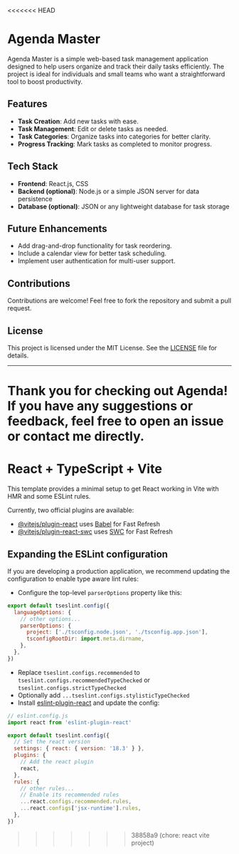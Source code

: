 <<<<<<< HEAD
# Agenda Master

Agenda Master is a simple web-based task management application designed to help users organize and track their daily tasks efficiently. The project is ideal for individuals and small teams who want a straightforward tool to boost productivity.

## Features
- **Task Creation**: Add new tasks with ease.
- **Task Management**: Edit or delete tasks as needed.
- **Task Categories**: Organize tasks into categories for better clarity.
- **Progress Tracking**: Mark tasks as completed to monitor progress.

## Tech Stack
- **Frontend**: React.js, CSS
- **Backend (optional)**: Node.js or a simple JSON server for data persistence
- **Database (optional)**: JSON or any lightweight database for task storage

## Future Enhancements
- Add drag-and-drop functionality for task reordering.
- Include a calendar view for better task scheduling.
- Implement user authentication for multi-user support.

## Contributions
Contributions are welcome! Feel free to fork the repository and submit a pull request.

## License
This project is licensed under the MIT License. See the [LICENSE](LICENSE) file for details.

---

Thank you for checking out Agenda! If you have any suggestions or feedback, feel free to open an issue or contact me directly.
=======
# React + TypeScript + Vite

This template provides a minimal setup to get React working in Vite with HMR and some ESLint rules.

Currently, two official plugins are available:

- [@vitejs/plugin-react](https://github.com/vitejs/vite-plugin-react/blob/main/packages/plugin-react/README.md) uses [Babel](https://babeljs.io/) for Fast Refresh
- [@vitejs/plugin-react-swc](https://github.com/vitejs/vite-plugin-react-swc) uses [SWC](https://swc.rs/) for Fast Refresh

## Expanding the ESLint configuration

If you are developing a production application, we recommend updating the configuration to enable type aware lint rules:

- Configure the top-level `parserOptions` property like this:

```js
export default tseslint.config({
  languageOptions: {
    // other options...
    parserOptions: {
      project: ['./tsconfig.node.json', './tsconfig.app.json'],
      tsconfigRootDir: import.meta.dirname,
    },
  },
})
```

- Replace `tseslint.configs.recommended` to `tseslint.configs.recommendedTypeChecked` or `tseslint.configs.strictTypeChecked`
- Optionally add `...tseslint.configs.stylisticTypeChecked`
- Install [eslint-plugin-react](https://github.com/jsx-eslint/eslint-plugin-react) and update the config:

```js
// eslint.config.js
import react from 'eslint-plugin-react'

export default tseslint.config({
  // Set the react version
  settings: { react: { version: '18.3' } },
  plugins: {
    // Add the react plugin
    react,
  },
  rules: {
    // other rules...
    // Enable its recommended rules
    ...react.configs.recommended.rules,
    ...react.configs['jsx-runtime'].rules,
  },
})
```
>>>>>>> 38858a9 (chore: react vite project)
